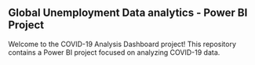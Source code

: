 ## **Global Unemployment Data analytics - Power BI Project**

Welcome to the COVID-19 Analysis Dashboard project! This repository contains a Power BI project focused on analyzing COVID-19 data.

